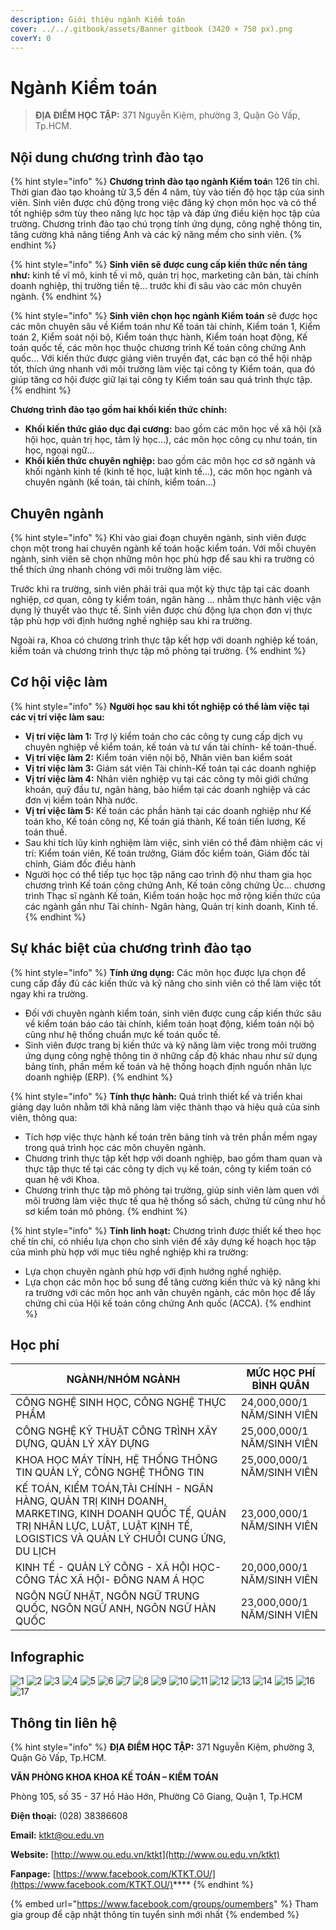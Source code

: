 ```yaml
---
description: Giới thiệu ngành Kiểm toán
cover: ../../.gitbook/assets/Banner gitbook (3420 × 750 px).png
coverY: 0
---
```


# Ngành Kiểm toán

> **ĐỊA ĐIỂM HỌC TẬP:** 371 Nguyễn Kiệm, phường 3, Quận Gò Vấp, Tp.HCM.

## Nội dung chương trình đào tạo

{% hint style="info" %}
**Chương trình đào tạo ngành Kiểm toá**n 126 tín chỉ. Thời gian đào tạo khoảng từ 3,5 đến 4 năm, tùy vào tiến độ học tập của sinh viên. Sinh viên được chủ động trong việc đăng ký chọn môn học và có thể tốt nghiệp sớm tùy theo năng lực học tập và đáp ứng điều kiện học tập của trường. Chương trình đào tạo chú trọng tính ứng dụng, công nghệ thông tin, tăng cường khả năng tiếng Anh và các kỹ năng mềm cho sinh viên.
{% endhint %}

{% hint style="info" %}
**Sinh viên sẽ được cung cấp kiến thức nền tảng như:** kinh tế vĩ mô, kinh tế vi mô, quản trị học, marketing căn bản, tài chính doanh nghiệp, thị trường tiền tệ… trước khi đi sâu vào các môn chuyên ngành.
{% endhint %}

{% hint style="info" %}
**Sinh viên chọn học ngành Kiểm toán** sẽ được học các môn chuyên sâu về Kiểm toán như Kế toán tài chính, Kiểm toán 1, Kiểm toán 2, Kiểm soát nội bộ, Kiểm toán thực hành, Kiểm toán hoạt động, Kế toán quốc tế, các môn học thuộc chương trình Kế toán công chứng Anh quốc… Với kiến thức được giảng viên truyền đạt, các bạn có thể hội nhập tốt, thích ứng nhanh với môi trường làm việc tại công ty Kiểm toán, qua đó giúp tăng cơ hội được giữ lại tại công ty Kiểm toán sau quá trình thực tập.
{% endhint %}

**Chương trình đào tạo gồm hai khối kiến thức chính:**

* **Khối kiến thức giáo dục đại cương:** bao gồm các môn học về xã hội (xã hội học, quản trị học, tâm lý học…), các môn học công cụ như toán, tin học, ngoại ngữ…
* **Khối kiến thức chuyên nghiệp:** bao gồm các môn học cơ sở ngành và khối ngành kinh tế (kinh tế học, luật kinh tế…), các môn học ngành và chuyên ngành (kế toán, tài chính, kiểm toán…)

## Chuyên ngành

{% hint style="info" %}
Khi vào giai đoạn chuyên ngành, sinh viên được chọn một trong hai chuyên ngành kế toán hoặc kiểm toán. Với mỗi chuyên ngành, sinh viên sẽ chọn những môn học phù hợp để sau khi ra trường có thể thích ứng nhanh chóng với môi trường làm việc.

Trước khi ra trường, sinh viên phải trải qua một kỳ thực tập tại các doanh nghiệp, cơ quan, công ty kiểm toán, ngân hàng … nhằm thực hành việc vận dụng lý thuyết vào thực tế. Sinh viên được chủ động lựa chọn đơn vị thực tập phù hợp với định hướng nghề nghiệp sau khi ra trường.

Ngoài ra, Khoa có chương trình thực tập kết hợp với doanh nghiệp kế toán, kiểm toán và chương trình thực tập mô phỏng tại trường.
{% endhint %}

## Cơ hội việc làm

{% hint style="info" %}
**Người học sau khi tốt nghiệp có thể làm việc tại các vị trí việc làm sau:**

* **Vị trí việc làm 1:** Trợ lý kiểm toán cho các công ty cung cấp dịch vụ chuyên nghiệp về kiểm toán, kế toán và tư vấn tài chính- kế toán-thuế.
* **Vị trí việc làm 2:** Kiểm toán viên nội bộ, Nhân viên ban kiểm soát
* **Vị trí việc làm 3:** Giám sát viên Tài chính-Kế toán tại các doanh nghiệp
* **Vị trí việc làm 4:** Nhân viên nghiệp vụ tại các công ty môi giới chứng khoán, quỹ đầu tư, ngân hàng, bảo hiểm tại các doanh nghiệp và các đơn vị kiểm toán Nhà nước.
* **Vị trí việc làm 5:** Kế toán các phần hành tại các doanh nghiệp như Kế toán kho, Kế toán công nợ, Kế toán giá thành, Kế toán tiền lương, Kế toán thuế.
* Sau khi tích lũy kinh nghiệm làm việc, sinh viên có thể đảm nhiệm các vị trí: Kiểm toán viên, Kế toán trưởng, Giám đốc kiểm toán, Giám đốc tài chính, Giám đốc điều hành
* Người học có thể tiếp tục học tập nâng cao trình độ như tham gia học chương trình Kế toán công chứng Anh, Kế toán công chứng Úc... chương trình Thạc sĩ ngành Kế toán, Kiểm toán hoặc học mở rộng kiến thức của các ngành gần như Tài chính- Ngân hàng, Quản trị kinh doanh, Kinh tế.
{% endhint %}

## Sự khác biệt của chương trình đào tạo

{% hint style="info" %}
**Tính ứng dụng:** Các môn học được lựa chọn để cung cấp đầy đủ các kiến thức và kỹ năng cho sinh viên có thể làm việc tốt ngay khi ra trường.

* Đối với chuyên ngành kiểm toán, sinh viên được cung cấp kiến thức sâu về kiểm toán báo cáo tài chính, kiểm toán hoạt động, kiểm toán nội bộ cũng như hệ thống chuẩn mực kế toán quốc tế.
* Sinh viên được trang bị kiến thức và kỹ năng làm việc trong môi trường ứng dụng công nghệ thông tin ở những cấp độ khác nhau như sử dụng bảng tính, phần mềm kế toán và hệ thống hoạch định nguồn nhân lực doanh nghiệp (ERP).
{% endhint %}

{% hint style="info" %}
**Tính thực hành:** Quá trình thiết kế và triển khai giảng dạy luôn nhằm tới khả năng làm việc thành thạo và hiệu quả của sinh viên, thông qua:

* Tích hợp việc thực hành kế toán trên bảng tính và trên phần mềm ngay trong quá trình học các môn chuyên ngành.
* Chương trình thực tập kết hợp với doanh nghiệp, bao gồm tham quan và thực tập thực tế tại các công ty dịch vụ kế toán, công ty kiểm toán có quan hệ với Khoa.
* Chương trình thực tập mô phỏng tại trường, giúp sinh viên làm quen với môi trường làm việc thực tế qua hệ thống sổ sách, chứng từ cũng như hồ sơ kiểm toán mô phỏng.
{% endhint %}

{% hint style="info" %}
**Tính linh hoạt:** Chương trình được thiết kế theo học chế tín chỉ, có nhiều lựa chọn cho sinh viên để xây dựng kế hoạch học tập của mình phù hợp với mục tiêu nghề nghiệp khi ra trường:

* Lựa chọn chuyên ngành phù hợp với định hướng nghề nghiệp.
* Lựa chọn các môn học bổ sung để tăng cường kiến thức và kỹ năng khi ra trường với các môn học anh văn chuyên ngành, các môn học để lấy chứng chỉ của Hội kế toán công chứng Anh quốc (ACCA).
{% endhint %}

## Học phí

| NGÀNH/NHÓM NGÀNH                                                                                                                                                                  | MỨC HỌC PHÍ BÌNH QUÂN      |
| --------------------------------------------------------------------------------------------------------------------------------------------------------------------------------- | -------------------------- |
| CÔNG NGHỆ SINH HỌC, CÔNG NGHỆ THỰC PHẨM                                                                                                                                           | 24,000,000/1 NĂM/SINH VIÊN |
| CÔNG NGHỆ KỸ THUẬT CÔNG TRÌNH XÂY DỰNG, QUẢN LÝ XÂY DỰNG                                                                                                                          | 25,000,000/1 NĂM/SINH VIÊN |
| KHOA HỌC MÁY TÍNH, HỆ THỐNG THÔNG TIN QUẢN LÝ, CÔNG NGHỆ THÔNG TIN                                                                                                                | 25,000,000/1 NĂM/SINH VIÊN |
| KẾ TOÁN, KIỂM TOÁN,TÀI CHÍNH - NGÂN HÀNG, QUẢN TRỊ KINH DOANH, MARKETING, KINH DOANH QUỐC TẾ, QUẢN TRỊ NHÂN LỰC, LUẬT, LUẬT KINH TẾ, LOGISTICS VÀ QUẢN LÝ CHUỖI CUNG ỨNG, DU LỊCH | 23,000,000/1 NĂM/SINH VIÊN |
| KINH TẾ - QUẢN LÝ CÔNG - XÃ HỘI HỌC- CÔNG TÁC XÃ HỘI- ĐÔNG NAM Á HỌC                                                                                                              | 20,000,000/1 NĂM/SINH VIÊN |
| NGÔN NGỮ NHẬT, NGÔN NGỮ TRUNG QUỐC, NGÔN NGỮ ANH, NGÔN NGỮ HÀN QUỐC                                                                                                               | 23,000,000/1 NĂM/SINH VIÊN |

## Infographic

![1](<../../.gitbook/assets/1 - tiêu đề (1) (1) (1) (1).png>) ![2](<../../.gitbook/assets/3 - việc làm (1) (1) (1).png>) ![3](<../../.gitbook/assets/4 - việc làm (2) (1).png>) ![4](<../../.gitbook/assets/5 - việc làm (1).png>) ![5](<../../.gitbook/assets/6 - MỤC TIÊU CHƯƠNG TRÌNH ĐÀO TẠO (2) (1).png>) ![6](<../../.gitbook/assets/7 - MỤC TIÊU CHƯƠNG TRÌNH ĐÀO TẠO (1).png>) ![7](<../../.gitbook/assets/8 - nội dung ctdt (1).png>) ![8](<../../.gitbook/assets/9 - nội dung ctdt (1).png>) ![9](<../../.gitbook/assets/10 - ngành kiểm toán.png>) ![10](<../../.gitbook/assets/11 - ngành kiểm toán (1).png>) ![11](<../../.gitbook/assets/12 - ngành kiểm toán.png>) ![12](<../../.gitbook/assets/14 - KHÁC BIỆT (1).png>) ![13](<../../.gitbook/assets/15 - KHÁC BIỆT.png>) ![14](<../../.gitbook/assets/16 - KHÁC BIỆT (1).png>) ![15](<../../.gitbook/assets/17 - KHÁC BIỆT.png>) ![16](<../../.gitbook/assets/18 - HỌC PHÍ (1).png>) ![17](<../../.gitbook/assets/19 - HỌC PHÍ (2).png>)

## Thông tin liên hệ

{% hint style="info" %}
**ĐỊA ĐIỂM HỌC TẬP:** 371 Nguyễn Kiệm, phường 3, Quận Gò Vấp, Tp.HCM.

**VĂN PHÒNG KHOA KHOA KẾ TOÁN – KIỂM TOÁN**

Phòng 105, số 35 - 37 Hồ Hảo Hớn, Phường Cô Giang, Quận 1, Tp.HCM

**Điện thoại:** (028) 38386608

**Email:** ktkt@ou.edu.vn

**Website:** [http://www.ou.edu.vn/ktkt](http://www.ou.edu.vn/ktkt)

**Fanpage:** [https://www.facebook.com/KTKT.OU/](https://www.facebook.com/KTKT.OU/)****
{% endhint %}

{% embed url="https://www.facebook.com/groups/oumembers" %}
Tham gia group để cập nhật thông tin tuyển sinh mới nhất
{% endembed %}
